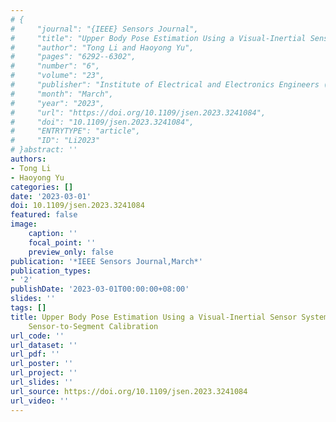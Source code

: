 ```yaml
---
# {
#     "journal": "{IEEE} Sensors Journal",
#     "title": "Upper Body Pose Estimation Using a Visual-Inertial Sensor System With Automatic Sensor-to-Segment Calibration",
#     "author": "Tong Li and Haoyong Yu",
#     "pages": "6292--6302",
#     "number": "6",
#     "volume": "23",
#     "publisher": "Institute of Electrical and Electronics Engineers ({IEEE})",
#     "month": "March",
#     "year": "2023",
#     "url": "https://doi.org/10.1109/jsen.2023.3241084",
#     "doi": "10.1109/jsen.2023.3241084",
#     "ENTRYTYPE": "article",
#     "ID": "Li2023"
# }abstract: ''
authors:
- Tong Li
- Haoyong Yu
categories: []
date: '2023-03-01'
doi: 10.1109/jsen.2023.3241084
featured: false
image:
    caption: ''
    focal_point: ''
    preview_only: false
publication: '*IEEE Sensors Journal,March*'
publication_types:
- '2'
publishDate: '2023-03-01T00:00:00+08:00'
slides: ''
tags: []
title: Upper Body Pose Estimation Using a Visual-Inertial Sensor System With Automatic
    Sensor-to-Segment Calibration
url_code: ''
url_dataset: ''
url_pdf: ''
url_poster: ''
url_project: ''
url_slides: ''
url_source: https://doi.org/10.1109/jsen.2023.3241084
url_video: ''
---
```

